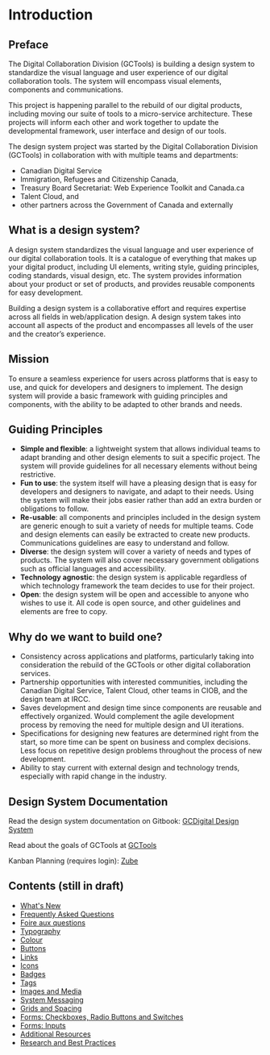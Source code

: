 # Introduction

## Preface

The Digital Collaboration Division \(GCTools\) is building a design system to standardize the visual language and user experience of our digital collaboration tools. The system will encompass visual elements, components and communications.

This project is happening parallel to the rebuild of our digital products, including moving our suite of tools to a micro-service architecture. These projects will inform each other and work together to update the developmental framework, user interface and design of our tools.

The design system project was started by the Digital Collaboration Division \(GCTools\) in collaboration with with multiple teams and departments:

* Canadian Digital Service
* Immigration, Refugees and Citizenship Canada, 
* Treasury Board Secretariat: Web Experience Toolkit and Canada.ca
* Talent Cloud, and
* other partners across the Government of Canada and externally

## What is a design system?

A design system standardizes the visual language and user experience of our digital collaboration tools. It is a catalogue of everything that makes up your digital product, including UI elements, writing style, guiding principles, coding standards, visual design, etc. The system provides information about your product or set of products, and provides reusable components for easy development.

Building a design system is a collaborative effort and requires expertise across all fields in web/application design. A design system takes into account all aspects of the product and encompasses all levels of the user and the creator’s experience.

## Mission

To ensure a seamless experience for users across platforms that is easy to use, and quick for developers and designers to implement. The design system will provide a basic framework with guiding principles and components, with the ability to be adapted to other brands and needs.

## Guiding Principles

* **Simple and flexible**: a lightweight system that allows individual teams to adapt branding and other design elements to suit a specific project. The system will provide guidelines for all necessary elements without being restrictive.
* **Fun to use**: the system itself will have a pleasing design that is easy for developers and designers to navigate, and adapt to their needs. Using the system will make their jobs easier rather than add an extra burden or obligations to follow.
* **Re-usable**: all components and principles included in the design system are generic enough to suit a variety of needs for multiple teams. Code and design elements can easily be extracted to create new products. Communications guidelines are easy to understand and follow.
* **Diverse**: the design system will cover a variety of needs and types of products. The system will also cover necessary government obligations such as official languages and accessibility.
* **Technology agnostic**: the design system is applicable regardless of which technology framework the team decides to use for their project.
* **Open**: the design system will be open and accessible to anyone who wishes to use it. All code is open source, and other guidelines and elements are free to copy.

## Why do we want to build one?

* Consistency across applications and platforms, particularly taking into consideration the rebuild of the GCTools or other digital collaboration services. 
* Partnership opportunities with interested communities, including the Canadian Digital Service, Talent Cloud, other teams in CIOB, and the design team at IRCC. 
* Saves development and design time since components are reusable and effectively organized. Would complement the agile development process by removing the need for multiple design and UI iterations.  
* Specifications for designing new features are determined right from the start, so more time can be spent on business and complex decisions. Less focus on repetitive design problems throughout the process of new development. 
* Ability to stay current with external design and technology trends, especially with rapid change in the industry. 

## Design System Documentation

Read the design system documentation on Gitbook: [GCDigital Design System](https://gctools-outilsgc.gitbooks.io/-gcdigital-design-system/content/)

Read about the goals of GCTools at [GCTools](https://www.canada.ca/en/treasury-board-secretariat/campaigns/gctools-hackathon/gctools.html)

Kanban Planning \(requires login\): [Zube](https://zube.io/tbs-sct/design-system/w/main-workspace/kanban%20)

## Contents \(still in draft\)

* [What's New](whats-new.md)
* [Frequently Asked Questions](frequently-asked-questions.md)
* [Foire aux questions](foire-aux-questions.md)
* [Typography](typography.md)
* [Colour](colour.md)
* [Buttons](buttons.md)
* [Links](links.md)
* [Icons](icons.md)
* [Badges](badges.md)
* [Tags](tags.md)
* [Images and Media](images-and-media.md)
* [System Messaging](system-messaging.md)
* [Grids and Spacing](grids-and-spacing.md)
* [Forms: Checkboxes, Radio Buttons and Switches](forms-button-inputs.md)
* [Forms: Inputs](forms-errors-and-validation.md)
* [Additional Resources](https://github.com/gctools-outilsgc/design-system/tree/fcd3f3c371d580bcf069c31135a9b8b736fa67aa/additional-resources.md)
* [Research and Best Practices](https://github.com/gctools-outilsgc/design-system/tree/fcd3f3c371d580bcf069c31135a9b8b736fa67aa/research-and-best-practices.md)

